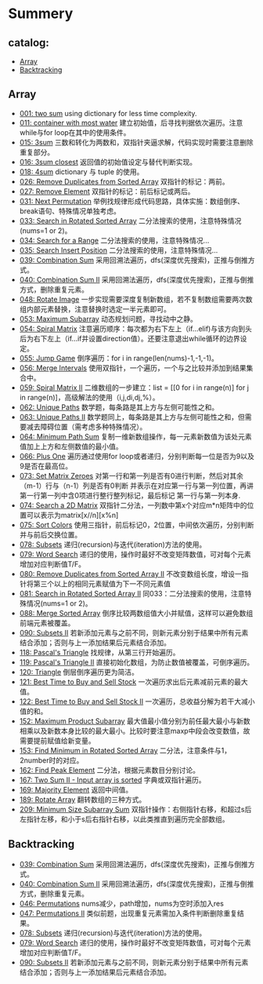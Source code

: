 # Summery

## catalog:
- [Array](#Array)
- [Backtracking](#Backtracking)

## <span id="Array">Array</span>

- [001: two sum](/array/two_sum.md) 
using dictionary for less time complexity.
- [011: container with most water](/array/container_with_most_water.md) 
建立初始值，后寻找判据依次遍历。注意while与for loop在其中的使用条件。
- [015: 3sum](/array/3sum.md) 
三数和转化为两数和，双指针夹逼求解，代码实现时需要注意删除重复部分。
- [016: 3sum closest](/array/3sum_closest.md)
返回值的初始值设定与替代判断实现。
- [018: 4sum](/array/4sum.md)
dictionary 与 tuple 的使用。
- [026: Remove Duplicates from Sorted Array](/array/Remove_Duplicates_from_Sorted_Array.md)
双指针的标记：两前。
- [027: Remove Element](/array/Remove_Element.md)
双指针的标记：前后标记或两后。
- [031: Next Permutation](/array/Next_Permutation.md)
举例找规律形成代码思路，具体实施：数组倒序、break语句、特殊情况单独考虑。
- [033: Search in Rotated Sorted Array](/array/Search_in_Rotated_Sorted_Array.md)
二分法搜索的使用，注意特殊情况(nums=1 or 2)。
- [034: Search for a Range](array/Search_for_a_Range.md)
二分法搜索的使用，注意特殊情况...
- [035: Search Insert Position](array/Search_Insert_Position.md)
二分法搜索的使用，注意特殊情况...
- [039: Combination Sum](/array/Combination_Sum.md) 
采用回溯法遍历，dfs(深度优先搜索)，正推与倒推方式。
- [040: Combination Sum II](/array/Combination_Sum_II.md)
采用回溯法遍历，dfs(深度优先搜索)，正推与倒推方式，删除重复元素。
- [048: Rotate Image](/array/Rotate_Image.md)
一步实现需要深度复制新数组，若不复制数组需要两次数组内部元素替换，注意替换时选定一半元素即可。
- [053: Maximum Subarray](/array/Maximum_Subarray.md)
动态规划问题，寻找动中之静。
- [054: Spiral Matrix](/array/Spiral_Matrix.md)
注意遍历顺序：每次都为右下左上（if...elif)与该方向到头后为右下左上（if...if并设置direction值）。还要注意退出while循环的边界设定。
- [055: Jump Game](/array/Jump_Game.md) 
倒序遍历：for i in range(len(nums)-1,-1,-1)。
- [056: Merge Intervals](/array/Merge_Intervals.md) 
使用双指针，一个遍历，一个与之比较并添加到结果集合中。
- [059: Spiral Matrix II](/array/Spiral_Matrix_II.md)
二维数组的一步建立：list = [[0 for i in range(n)] for j in range(n)]，高级解法的使用（i,j,di,dj,%）。
- [062: Unique Paths](/array/Unique_Paths.md)
数学题，每条路是其上方与左侧可能性之和。
- [063: Unique Paths II](array/Unique_Paths_II.md)
数学题同上，每条路是其上方与左侧可能性之和，但需要减去障碍位置（需考虑多种特殊情况）。
- [064: Minimum Path Sum](/array/Minimum_Path_Sum.md)
复制一维新数组操作，每一元素新数值为该处元素值加上上方和左侧数值的最小值。
- [066: Plus One](/array/Plus_One.md)
遍历通过使用for loop或者递归，分别判断每一位是否为9以及9是否在最高位。
- [073: Set Matrix Zeroes](/array/Set_Matrix_Zeroes.md)
对第一行和第一列是否有0进行判断，然后对其余（m-1）行与（n-1）列是否有0判断
并表示在对应第一行与第一列位置，再讲第一行第一列中含0项进行整行整列标记，最后标记
第一行与第一列本身.
- [074: Search a 2D Matrix](/array/Search_a_2D_Matrix.md)
双指针二分法，一列数中第x个对应m*n矩阵中的位置可以表示为matrix[x//n][x%n]
- [075: Sort Colors](/array/Sort_Colors.md)
使用三指针，前后标记0，2位置，中间依次遍历，分别判断并与前后交换位置。
- [078: Subsets](/array/Subsets.md)
递归(recursion)与迭代(iteration)方法的使用。
- [079: Word Search](/array/Word_Search.md)
递归的使用，操作时最好不改变矩阵数值，可对每个元素增加对应判断值T/F。
- [080: Remove Duplicates from Sorted Array II](/array/Remove_Duplicates_from_Sorted_Array2.md)
不改变数组长度，增设一指针将第三个以上的相同元素赋值为下一不同元素值
- [081: Search in Rotated Sorted Array II](/array/Search_in_Rotated_Sorted_Array_II.md)
同033：二分法搜索的使用，注意特殊情况(nums=1 or 2)。
- [088: Merge Sorted Array](/array/Merge_Sorted_Array.md)
倒序比较两数组值大小并赋值，这样可以避免数组前端元素被覆盖。
- [090: Subsets II](/array/Subsets_II.md)
若新添加元素与之前不同，则新元素分别于结果中所有元素结合添加；否则与上一添加结果后元素结合添加。
- [118: Pascal's Triangle](/array/Pascal's_Triangle.md)
找规律，从第三行开始遍历。
- [119: Pascal's Triangle II](/array/Pascal's_Triangle_II.md)
直接初始化数组，为防止数值被覆盖，可倒序遍历。
- [120: Triangle](/array/Triangle.md)
倒层倒序遍历更为简洁。
- [121: Best Time to Buy and Sell Stock](/array/Best_Time_to_Buy_and_Sell_Stock.md)
一次遍历求出后元素减前元素的最大值。
- [122: Best Time to Buy and Sell Stock II](/array/Best_Time_to_Buy_and_Sell_Stock_II.md)
一次遍历，总收益分解为若干大减小值的和。
- [152: Maximum Product Subarray](/array/Maximum_Product_Subarray.md)
最大值最小值分别为前任最大最小与新数相乘以及新数本身比较的最大最小。比较时要注意maxp中段会改变数值，故需要提前赋值给新变量。
- [153: Find Minimum in Rotated Sorted Array](/array/Find_Minimum_in_Rotated_Sorted_Array.md)
二分法，注意条件与1，2number时的对应。
- [162: Find Peak Element](/array/Find_Peak_Element.md)
二分法，根据元素数目分别讨论。
- [167: Two Sum II - Input array is sorted](/array/Two_Sum_II_Input_array_is_sorted.md)
字典或双指针遍历。
- [169: Majority Element](/array/Majority_Element.md)
返回中间值。
- [189: Rotate Array](/array/Rotate_Array.md)
翻转数组的三种方式。
- [209: Minimum Size Subarray Sum](/array/Minimum_Size_Subarray_Sum.md)
双指针操作：右侧指针右移，和超过s后左指针左移，和小于s后右指针右移，以此类推直到遍历完全部数组。

## <span id="Backtracking">Backtracking</span>

- [039: Combination Sum](/array/Combination_Sum.md) 
采用回溯法遍历，dfs(深度优先搜索)，正推与倒推方式。
- [040: Combination Sum II](/array/Combination_Sum_II.md)
采用回溯法遍历，dfs(深度优先搜索)，正推与倒推方式，删除重复元素。
- [046: Permutations](/backtracking/Permutations.md)
nums减少，path增加，nums为空时添加入res
- [047: Permutations II](/backtracking/Permutations_II.md)
类似前题，出现重复元素需加入条件判断删除重复结果。
- [078: Subsets](/array/Subsets.md)
递归(recursion)与迭代(iteration)方法的使用。
- [079: Word Search](/array/Word_Search.md)
递归的使用，操作时最好不改变矩阵数值，可对每个元素增加对应判断值T/F。
- [090: Subsets II](/array/Subsets_II.md)
若新添加元素与之前不同，则新元素分别于结果中所有元素结合添加；否则与上一添加结果后元素结合添加。
